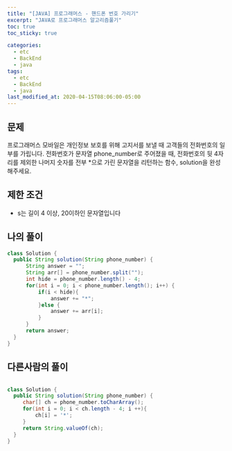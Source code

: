 ```yaml
---
title: "[JAVA] 프로그래머스 - 핸드폰 번호 가리기"
excerpt: "JAVA로 프로그래머스 알고리즘풀기"
toc: true
toc_sticky: true

categories:
  - etc
  - BackEnd
  - java
tags:
  - etc
  - BackEnd
  - java
last_modified_at: 2020-04-15T08:06:00-05:00
---
```


## 문제 

프로그래머스 모바일은 개인정보 보호를 위해 고지서를 보낼 때 고객들의 전화번호의 일부를 가립니다.
전화번호가 문자열 phone_number로 주어졌을 때, 전화번호의 뒷 4자리를 제외한 나머지 숫자를 전부 *으로 가린 문자열을 리턴하는 함수, solution을 완성해주세요.

## 제한 조건

+ s는 길이 4 이상, 20이하인 문자열입니다

## 나의 풀이

```java
class Solution {
  public String solution(String phone_number) {
      String answer = "";
      String arr[] = phone_number.split("");
      int hide = phone_number.length() - 4;
      for(int i = 0; i < phone_number.length(); i++) {
          if(i < hide){
              answer += "*";
          }else {
              answer += arr[i];
          }
      }
      return answer;
  }
}
```

## 다른사람의 풀이


```java

class Solution {
  public String solution(String phone_number) {
     char[] ch = phone_number.toCharArray();
     for(int i = 0; i < ch.length - 4; i ++){
         ch[i] = '*';
     }
     return String.valueOf(ch);
  }
}

```